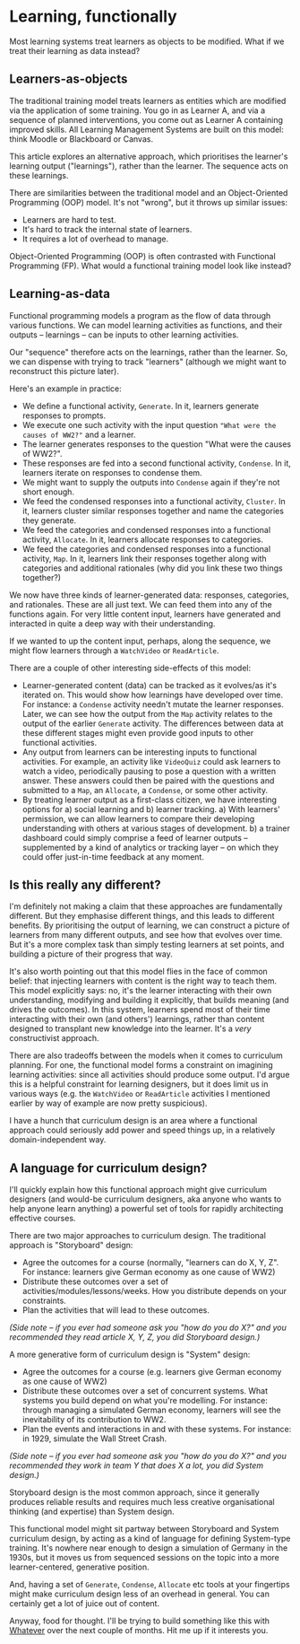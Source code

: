 # Learning, functionally

Most learning systems treat learners as objects to be modified. What if we treat their learning as data instead?

## Learners-as-objects

The traditional training model treats learners as entities which are modified via the application of some training. You go in as Learner A, and via a sequence of planned interventions, you come out as Learner A containing improved skills. All Learning Management Systems are built on this model: think Moodle or Blackboard or Canvas.

This article explores an alternative approach, which prioritises the learner's learning output ("learnings"), rather than the learner. The sequence acts on these learnings.

There are similarities between the traditional model and an Object-Oriented Programming (OOP) model. It's not "wrong", but it throws up similar issues:

- Learners are hard to test.
- It's hard to track the internal state of learners.
- It requires a lot of overhead to manage.

Object-Oriented Programming (OOP) is often contrasted with Functional Programming (FP). What would a functional training model look like instead?

## Learning-as-data

Functional programming models a program as the flow of data through various functions. We can model learning activities as functions, and their outputs – learnings – can be inputs to other learning activities.

Our "sequence" therefore acts on the learnings, rather than the learner. So, we can dispense with trying to track "learners" (although we might want to reconstruct this picture later).

Here's an example in practice:

- We define a functional activity, `Generate`. In it, learners generate responses to prompts.
- We execute one such activity with the input question `"What were the causes of WW2?"` and a learner.
- The learner generates responses to the question "What were the causes of WW2?".
- These responses are fed into a second functional activity, `Condense`. In it, learners iterate on responses to condense them.
- We might want to supply the outputs into `Condense` again if they're not short enough.
- We feed the condensed responses into a functional activity, `Cluster`. In it, learners cluster similar responses together and name the categories they generate.
- We feed the categories and condensed responses into a functional activity, `Allocate`. In it, learners allocate responses to categories.
- We feed the categories and condensed responses into a functional activity, `Map`. In it, learners link their responses together along with categories and additional rationales (why did you link these two things together?)

We now have three kinds of learner-generated data: responses, categories, and rationales. These are all just text. We can feed them into any of the functions again. For very little content input, learners have generated and interacted in quite a deep way with their understanding. 

If we wanted to up the content input, perhaps, along the sequence, we might flow learners through a `WatchVideo` or `ReadArticle`.

There are a couple of other interesting side-effects of this model:

- Learner-generated content (data) can be tracked as it evolves/as it's iterated on. This would show how learnings have developed over time. For instance: a `Condense` activity needn't mutate the learner responses. Later, we can see how the output from the `Map` activity relates to the output of the earlier `Generate` activity. The differences between data at these different stages might even provide good inputs to other functional activities.
- Any output from learners can be interesting inputs to functional activities. For example, an activity like `VideoQuiz` could ask learners to watch a video, periodically pausing to pose a question with a written answer. These answers could then be paired with the questions and submitted to a `Map`, an `Allocate`, a `Condense`, or some other activity.
- By treating learner output as a first-class citizen, we have interesting options for a) social learning and b) learner tracking. a) With learners' permission, we can allow learners to compare their developing understanding with others at various stages of development. b) a trainer dashboard could simply comprise a feed of learner outputs – supplemented by a kind of analytics or tracking layer – on which they could offer just-in-time feedback at any moment.

## Is this really any different?

I'm definitely not making a claim that these approaches are fundamentally different. But they emphasise different things, and this leads to different benefits. By prioritising the output of learning, we can construct a picture of learners from many different outputs, and see how that evolves over time. But it's a more complex task than simply testing learners at set points, and building a picture of their progress that way.

It's also worth pointing out that this model flies in the face of common belief: that injecting learners with content is the right way to teach them. This model explicitly says: no, it's the learner interacting with their own understanding, modifying and building it explicitly, that builds meaning (and drives the outcomes). In this system, learners spend most of their time interacting with their own (and others') learnings, rather than content designed to transplant new knowledge into the learner. It's a *very* constructivist approach.

There are also tradeoffs between the models when it comes to curriculum planning. For one, the functional model forms a constraint on imagining learning activities: since all activities should produce some output. I'd argue this is a helpful constraint for learning designers, but it does limit us in various ways (e.g. the `WatchVideo` or `ReadArticle` activities I mentioned earlier by way of example are now pretty suspicious).

I have a hunch that curriculum design is an area where a functional approach could seriously add power and speed things up, in a relatively domain-independent way.

## A language for curriculum design?

I'll quickly explain how this functional approach might give curriculum designers (and would-be curriculum designers, aka anyone who wants to help anyone learn anything) a powerful set of tools for rapidly architecting effective courses.

There are two major approaches to curriculum design. The traditional approach is "Storyboard" design:

- Agree the outcomes for a course (normally, "learners can do X, Y, Z". For instance: learners give German economy as one cause of WW2)
- Distribute these outcomes over a set of activities/modules/lessons/weeks. How you distribute depends on your constraints.
- Plan the activities that will lead to these outcomes.

*(Side note – if you ever had someone ask you "how do you do X?" and you recommended they read article X, Y, Z, you did Storyboard design.)*

A more generative form of curriculum design is "System" design:

- Agree the outcomes for a course (e.g. learners give German economy as one cause of WW2)
- Distribute these outcomes over a set of concurrent systems. What systems you build depend on what you're modelling. For instance: through managing a simulated German economy, learners will see the inevitability of its contribution to WW2.
- Plan the events and interactions in and with these systems. For instance: in 1929, simulate the Wall Street Crash.

*(Side note – if you ever had someone ask you "how do you do X?" and you recommended they work in team Y that does X a lot, you did System design.)*

Storyboard design is the most common approach, since it generally produces reliable results and requires much less creative organisational thinking (and expertise) than System design.

This functional model might sit partway between Storyboard and System curriculum design, by acting as a kind of language for defining System-type training. It's nowhere near enough to design a simulation of Germany in the 1930s, but it moves us from sequenced sessions on the topic into a more learner-centered, generative position.

And, having a set of `Generate`, `Condense`, `Allocate` etc tools at your fingertips might make curriculum design less of an overhead in general. You can certainly get a lot of juice out of content.

Anyway, food for thought. I'll be trying to build something like this with [Whatever](https://whatever.xyz) over the next couple of months. Hit me up if it interests you.
